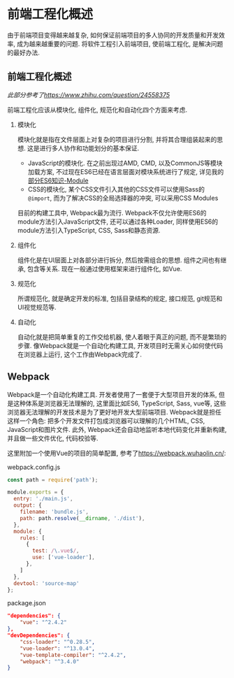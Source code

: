 <h1>前端工程化概述</h1>


由于前端项目变得越来越复杂, 如何保证前端项目的多人协同的开发质量和开发效率, 成为越来越重要的问题. 将软件工程引入前端项目, 使前端工程化, 是解决问题的最好办法.

<!--more-->

## 前端工程化概述

*此部分参考了<https://www.zhihu.com/question/24558375>*

前端工程化应该从模块化, 组件化, 规范化和自动化四个方面来考虑.

1.  模块化

    模块化就是指在文件层面上对复杂的项目进行分割, 并将其合理组装起来的思想. 这是进行多人协作和功能划分的基本保证.
    - JavaScript的模块化. 在之前出现过AMD, CMD, 以及CommonJS等模块加载方案, 不过现在ES6已经在语言层面对模块系统进行了规定, 详见我的[部分ES6知识-Module](https://sien75.github.io/blog/2020/08/12/%E9%83%A8%E5%88%86ES6%E7%9F%A5%E8%AF%86/#Module)
    - CSS的模块化, 某个CSS文件引入其他的CSS文件可以使用Sass的`@import`, 而为了解决CSS的全局选择器的冲突, 可以采用CSS Modules

    目前的构建工具中, Webpack最为流行. Webpack不仅允许使用ES6的module方法引入JavaScript文件, 还可以通过各种Loader, 同样使用ES6的module方法引入TypeScript, CSS, Sass和静态资源.

2.  组件化

    组件化是在UI层面上对各部分进行拆分, 然后按需组合的思想. 组件之间也有继承, 包含等关系. 现在一般通过使用框架来进行组件化, 如Vue.

3.  规范化

    所谓规范化, 就是确定开发的标准, 包括目录结构的规定, 接口规范, git规范和UI视觉规范等.

4.  自动化

    自动化就是把简单重复的工作交给机器, 使人着眼于真正的问题, 而不是繁琐的步骤. 像Webpack就是一个自动化构建工具, 开发项目时无需关心如何使代码在浏览器上运行, 这个工作由Webpack完成了.

## Webpack

Webpack是一个自动化构建工具. 开发者使用了一套便于大型项目开发的体系, 但是这种体系是浏览器无法理解的, 这里面比如ES6, TypeScript, Sass, vue等, 这些浏览器无法理解的开发技术是为了更好地开发大型前端项目. Webpack就是担任这样一个角色: 把多个开发文件打包成浏览器可以理解的几个HTML, CSS, JavaScript和图片文件. 此外, Webpack还会自动地监听本地代码变化并重新构建, 并且做一些文件优化, 代码校验等.

这里附加一个使用Vue的项目的简单配置, 参考了<https://webpack.wuhaolin.cn/>:

webpack.config.js
```js
const path = require('path');

module.exports = {
  entry: './main.js',
  output: {
    filename: 'bundle.js',
    path: path.resolve(__dirname, './dist'),
  },
  module: {
    rules: [
      {
        test: /\.vue$/,
        use: ['vue-loader'],
      },
    ]
  },
  devtool: 'source-map'
};
```

package.json
```json
"dependencies": {
    "vue": "^2.4.2"
},
"devDependencies": {
    "css-loader": "^0.28.5",
    "vue-loader": "^13.0.4",
    "vue-template-compiler": "^2.4.2",
    "webpack": "^3.4.0"
}
```